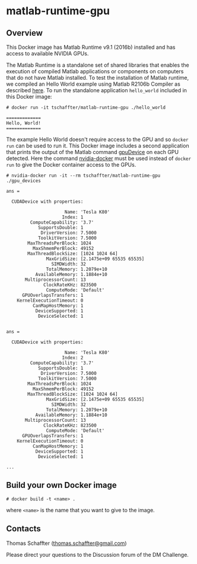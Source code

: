 # matlab-runtime-gpu
## Overview
This Docker image has Matlab Runtime v9.1 (2016b) installed and has access to available NVIDIA GPUs.

The Matlab Runtime is a standalone set of shared libraries that enables the execution of compiled Matlab applications or components on computers that do not have Matlab installed. To test the installation of Matlab runtime, we compiled an Hello World example using Matlab R2106b Compiler as described [here](https://support.opensciencegrid.org/support/solutions/articles/5000660751-basics-of-compiled-matlab-applications-hello-world-example). To run the standalone application `hello_world` included in this Docker image: 

```
# docker run -it tschaffter/matlab-runtime-gpu ./hello_world

=============
Hello, World!
=============
```

The example Hello World doesn't require access to the GPU and so `docker run` can be used to run it. This Docker image includes a second application that prints the output of the Matlab command [gpuDevice](https://www.mathworks.com/help/distcomp/gpudevice.html) on each GPU detected. Here the command [nvidia-docker](https://github.com/NVIDIA/nvidia-docker) must be used instead of `docker run` to give the Docker container access to the GPUs.

```
# nvidia-docker run -it --rm tschaffter/matlab-runtime-gpu ./gpu_devices

ans = 

  CUDADevice with properties:

                      Name: 'Tesla K80'
                     Index: 1
         ComputeCapability: '3.7'
            SupportsDouble: 1
             DriverVersion: 7.5000
            ToolkitVersion: 7.5000
        MaxThreadsPerBlock: 1024
          MaxShmemPerBlock: 49152
        MaxThreadBlockSize: [1024 1024 64]
               MaxGridSize: [2.1475e+09 65535 65535]
                 SIMDWidth: 32
               TotalMemory: 1.2079e+10
           AvailableMemory: 1.1884e+10
       MultiprocessorCount: 13
              ClockRateKHz: 823500
               ComputeMode: 'Default'
      GPUOverlapsTransfers: 1
    KernelExecutionTimeout: 0
          CanMapHostMemory: 1
           DeviceSupported: 1
            DeviceSelected: 1


ans = 

  CUDADevice with properties:

                      Name: 'Tesla K80'
                     Index: 2
         ComputeCapability: '3.7'
            SupportsDouble: 1
             DriverVersion: 7.5000
            ToolkitVersion: 7.5000
        MaxThreadsPerBlock: 1024
          MaxShmemPerBlock: 49152
        MaxThreadBlockSize: [1024 1024 64]
               MaxGridSize: [2.1475e+09 65535 65535]
                 SIMDWidth: 32
               TotalMemory: 1.2079e+10
           AvailableMemory: 1.1884e+10
       MultiprocessorCount: 13
              ClockRateKHz: 823500
               ComputeMode: 'Default'
      GPUOverlapsTransfers: 1
    KernelExecutionTimeout: 0
          CanMapHostMemory: 1
           DeviceSupported: 1
            DeviceSelected: 1

...
```

## Build your own Docker image

```
# docker build -t <name> .
```
where `<name>` is the name that you want to give to the image.

## Contacts
Thomas Schaffter (thomas.schaffter@gmail.com)

Please direct your questions to the Discussion forum of the DM Challenge.
